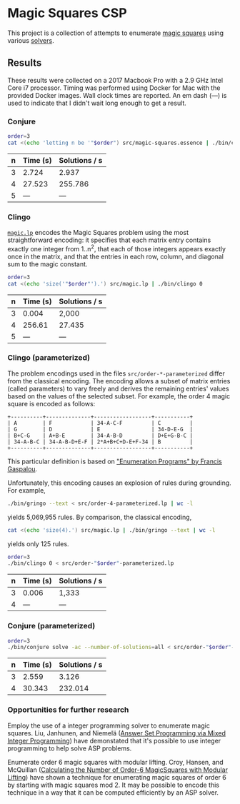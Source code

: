# Magic Squares CSP

This project is a collection of attempts to enumerate [magic squares][magic-squares] using various [solvers][solvers].

[magic-squares]: https://en.wikipedia.org/wiki/Magic_square
[solvers]: https://en.wikipedia.org/wiki/Solver

## Results

These results were collected on a 2017 Macbook Pro with a 2.9 GHz Intel Core i7 processor. Timing was performed using Docker for Mac with the provided Docker images. Wall clock times are reported. An em dash (&mdash;) is used to indicate that I didn't wait long enough to get a result.

### Conjure

```sh
order=3
cat <(echo 'letting n be '"$order") src/magic-squares.essence | ./bin/conjure solve -ac --number-of-solutions=all
```

n  | Time (s) | Solutions / s
--- | --- | ---
3 | 2.724 | 2.937
4 | 27.523 | 255.786
5 | &mdash; | &mdash;

### Clingo

[`magic.lp`][magic.lp] encodes the Magic Squares problem using the most straightforward encoding: it specifies that each matrix entry contains exactly one integer from 1..n<sup>2</sup>, that each of those integers appears exactly once in the matrix, and that the entries in each row, column, and diagonal sum to the magic constant.

[magic.lp]: https://github.com/cjlarose/magic-squares-csp/blob/master/src/magic.lp

```sh
order=3
cat <(echo 'size('"$order"').') src/magic.lp | ./bin/clingo 0
```

n | Time (s) | Solutions / s
--- | --- | ---
3 | 0.004 | 2,000
4 | 256.61 | 27.435
5 | &mdash; | &mdash;

### Clingo (parameterized)

The problem encodings used in the files `src/order-*-parameterized` differ from the classical encoding. The encoding allows a subset of matrix entries (called parameters) to vary freely and derives the remaining entries' values based on the values of the selected subset. For example, the order 4 magic square is encoded as follows:

```
+----------+--------------+------------------+-----------+
| A        | F            | 34-A-C-F         | C         |
| G        | D            | E                | 34-D-E-G  |
| B+C-G    | A+B-E        | 34-A-B-D         | D+E+G-B-C |
| 34-A-B-C | 34-A-B-D+E-F | 2*A+B+C+D-E+F-34 | B         |
+----------+--------------+------------------+-----------+
```

This particular definition is based on ["Enumeration Programs" by Francis Gaspalou][gaspalou].

[gaspalou]: http://www.gaspalou.fr/magic-squares/enumeration.htm#13

Unfortunately, this encoding causes an explosion of rules during grounding. For example,

```sh
./bin/gringo --text < src/order-4-parameterized.lp | wc -l
```

yields 5,069,955 rules. By comparison, the classical encoding,

```sh
cat <(echo 'size(4).') src/magic.lp | ./bin/gringo --text | wc -l
```

yields only 125 rules.

```sh
order=3
./bin/clingo 0 < src/order-"$order"-parameterized.lp
```

n | Time (s) | Solutions / s
--- | --- | ---
3 | 0.006 | 1,333
4 | &mdash; | &mdash;

### Conjure (parameterized)

```sh
order=3
./bin/conjure solve -ac --number-of-solutions=all < src/order-"$order"-parameterized.essence
```

n | Time (s) | Solutions / s
--- | --- | ---
3 | 2.559 | 3.126
4 | 30.343 | 232.014

### Opportunities for further research

Employ the use of a integer programming solver to enumerate magic squares. Liu, Janhunen, and Niemelä ([Answer Set Programming via Mixed Integer Programming][mip]) have demonstated that it's possible to use integer programming to help solve ASP problems.

[mip]: http://users.ics.aalto.fi/guohua/KR12.pdf

Enumerate order 6 magic squares with modular lifting. Croy, Hansen, and McQuillan ([Calculating the Number of Order-6 MagicSquares with Modular Lifting][modular-lifting]) have shown a technique for enumerating magic squares of order 6 by starting with magic squares mod 2. It may be possible to encode this technique in a way that it can be computed efficiently by an ASP solver.

[modular-lifting]: https://www.aaai.org/ocs/index.php/SOCS/SOCS16/paper/viewFile/13973/13254

